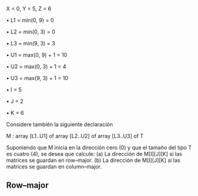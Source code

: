 X = 0, Y = 5, Z = 6

• L1 = min(0, 9) = 0

• L2 = min(0, 3) = 0

• L3 = min(9, 3) = 3

• U1 = max(0, 9) + 1 = 10

• U2 = max(0, 3) + 1 = 4

• U3 = max(9, 3) + 1 = 10

• I = 5

• J = 2

• K = 6


Considere también la siguiente declaración

M : array [L1..U1] of array [L2..U2] of array [L3..U3] of T

Suponiendo que M inicia en la dirección cero (0) y que el tamaño del tipo T es cuatro (4),
se desea que calcule:
(a) La dirección de M[I][J][K] si las matrices se guardan en row–major.
(b) La dirección de M[I][J][K] si las matrices se guardan en column–major.

## Row–major